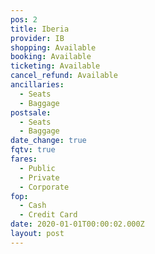 ```yaml
---
pos: 2
title: Iberia
provider: IB
shopping: Available
booking: Available
ticketing: Available
cancel_refund: Available
ancillaries:
  - Seats
  - Baggage
postsale:
  - Seats
  - Baggage
date_change: true
fqtv: true
fares:
  - Public
  - Private
  - Corporate
fop:
  - Cash
  - Credit Card
date: 2020-01-01T00:00:02.000Z
layout: post
---
```

